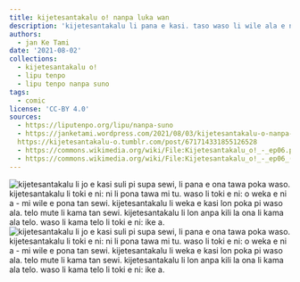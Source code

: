 ```yaml
---
title: kijetesantakalu o! nanpa luka wan
description: 'kijetesantakalu li pana e kasi. taso waso li wile ala e ni. ni li pona ala pona?'
authors:
  - jan Ke Tami
date: '2021-08-02'
collections:
  - kijetesantakalu o!
  - lipu tenpo
  - lipu tenpo nanpa suno
tags:
  - comic
license: 'CC-BY 4.0'
sources:
  - https://liputenpo.org/lipu/nanpa-suno
  - https://janketami.wordpress.com/2021/08/03/kijetesantakalu-o-nanpa-luka-wan/
  https://kijetesantakalu-o.tumblr.com/post/671714331855126528
  - https://commons.wikimedia.org/wiki/File:Kijetesantakalu_o!_-_ep06.png
  - https://commons.wikimedia.org/wiki/File:Kijetesantakalu_o!_-_ep06_(sitelen_pona).png
---
```


![kijetesantakalu li jo e kasi suli pi supa sewi, li pana e ona tawa poka waso. kijetesantakalu li toki e ni: ni li pona tawa mi tu. waso li toki e ni: o weka e ni a - mi wile e pona tan sewi. kijetesantakalu li weka e kasi lon poka pi waso ala. telo mute li kama tan sewi. kijetesantakalu li lon anpa kili la ona li kama ala telo. waso li kama telo li toki e ni: ike a.](https://upload.wikimedia.org/wikipedia/commons/a/a9/Kijetesantakalu_o%21_-_ep06.png)
![kijetesantakalu li jo e kasi suli pi supa sewi, li pana e ona tawa poka waso. kijetesantakalu li toki e ni: ni li pona tawa mi tu. waso li toki e ni: o weka e ni a - mi wile e pona tan sewi. kijetesantakalu li weka e kasi lon poka pi waso ala. telo mute li kama tan sewi. kijetesantakalu li lon anpa kili la ona li kama ala telo. waso li kama telo li toki e ni: ike a.](https://upload.wikimedia.org/wikipedia/commons/8/87/Kijetesantakalu_o%21_-_ep06_%28sitelen_pona%29.png)